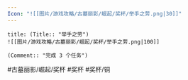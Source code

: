 ```yaml
---
Icon: "![[图片/游戏攻略/古墓丽影/崛起/奖杯/举手之劳.png|30]]"
---
```

```ad-common-bronze-trophy
title: (Title:: "举手之劳")
![[图片/游戏攻略/古墓丽影/崛起/奖杯/举手之劳.png|100]]

(Comment:: "完成 3 个任务")
```

#古墓丽影/崛起/奖杯 #奖杯 #奖杯/铜
